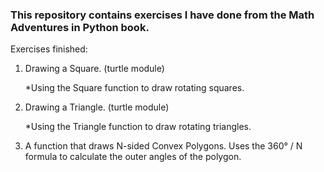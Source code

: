 ### This repository contains exercises I have done from the Math Adventures in Python book.

Exercises finished:

1) Drawing a Square. (turtle module)

   *Using the Square function to draw rotating squares.
2) Drawing a Triangle. (turtle module)

   *Using the Triangle function to draw rotating triangles.
3) A function that draws N-sided Convex Polygons. Uses the 360° / N formula to calculate the outer angles of the polygon.
